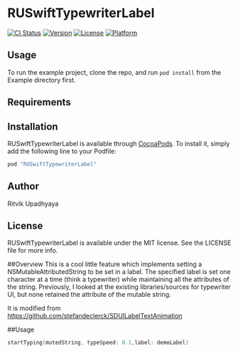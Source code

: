 # RUSwiftTypewriterLabel

[![CI Status](http://img.shields.io/travis/ritvikupadhyaya/RUSwiftTypewriterLabel.svg?style=flat)](https://travis-ci.org/ritvikupadhyaya/RUSwiftTypewriterLabel)
[![Version](https://img.shields.io/cocoapods/v/RUSwiftTypewriterLabel.svg?style=flat)](http://cocoapods.org/pods/RUSwiftTypewriterLabel)
[![License](https://img.shields.io/cocoapods/l/RUSwiftTypewriterLabel.svg?style=flat)](http://cocoapods.org/pods/RUSwiftTypewriterLabel)
[![Platform](https://img.shields.io/cocoapods/p/RUSwiftTypewriterLabel.svg?style=flat)](http://cocoapods.org/pods/RUSwiftTypewriterLabel)

## Usage

To run the example project, clone the repo, and run `pod install` from the Example directory first.

## Requirements

## Installation

RUSwiftTypewriterLabel is available through [CocoaPods](http://cocoapods.org). To install
it, simply add the following line to your Podfile:

```ruby
pod "RUSwiftTypewriterLabel"
```

## Author

Ritvik Upadhyaya

## License

RUSwiftTypewriterLabel is available under the MIT license. See the LICENSE file for more info.

##Overview
This is a cool little feature which implements setting a NSMutableAttributedString to be set in a label. The specified label is set one character at a time (think a typewriter) while maintaining all the attributes of the string. Previously, I looked at the existing libraries/sources for typewriter UI, but none retained the attribute of the mutable string.

It is modified from https://github.com/stefandeclerck/SDUILabelTextAnimation

##Usage
```swift
startTyping(mutedString, typeSpeed: 0.1,label: demoLabel)
```
